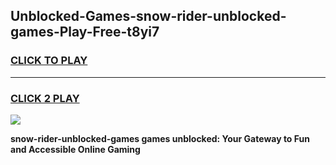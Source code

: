 
## Unblocked-Games-snow-rider-unblocked-games-Play-Free-t8yi7
<h3>
<a href="https://premium76.site?title=snow-rider-unblocked-games&ref=22A">CLICK TO PLAY</a></h3>
<hr>

<h3>
<a href="https://premium76.site?title=snow-rider-unblocked-games&ref=22A">CLICK 2 PLAY</a>
  
</h3>

<a href="https://premium76.site?title=snow-rider-unblocked-games&ref=22A"><img src="https://clearcache.store/games.png"></a>


**snow-rider-unblocked-games games unblocked: Your Gateway to Fun and Accessible Online Gaming**
